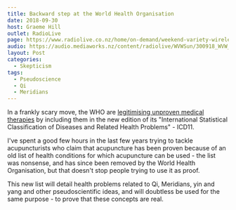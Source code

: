 ```yaml
---
title: Backward step at the World Health Organisation
date: 2018-09-30
host: Graeme Hill
outlet: RadioLive
page: https://www.radiolive.co.nz/home/on-demand/weekend-variety-wireless/2018/09/weekend-variety-wireless--in-case-you-missed-sunday.html
audio: https://audio.mediaworks.nz/content/radiolive/WVWSun/300918_WVW_Sketicalthouhgts_2.mp3
layout: Post
categories:
  - Skepticism
tags:
  - Pseudoscience
  - Qi
  - Meridians
---
```


In a frankly scary move, the WHO are [legitimising unproven medical therapies](https://www.nature.com/articles/d41586-018-06782-7) by including them in the new edition of its "International Statistical Classification of Diseases and Related Health Problems" - ICD11.

<!-- more -->

I've spent a good few hours in the last few years trying to tackle acupuncturists who claim that acupuncture has been proven because of an old list of health conditions for which acupuncture can be used - the list was nonsense, and has since been removed by the World Health Organisation, but that doesn't stop people trying to use it as proof.

This new list will detail health problems related to Qi, Meridians, yin and yang and other pseudoscientific ideas, and will doubtless be used for the same purpose - to prove that these concepts are real.
